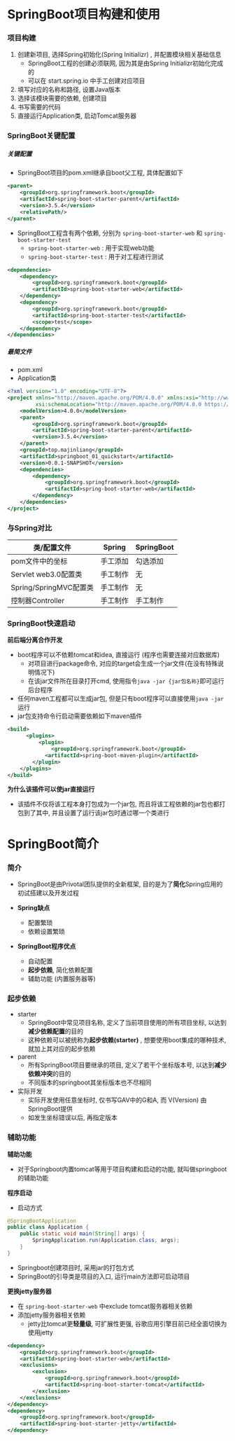 
# SpringBoot项目构建和使用

### 项目构建

1. 创建新项目, 选择Spring初始化(Spring Initializr) , 并配置模块相关基础信息
	 - SpringBoot工程的创建必须联网, 因为其是由Spring Initializr初始化完成的
	 - 可以在 start.spring.io 中手工创建对应项目
2. 填写对应的名称和路径, 设置Java版本
3. 选择该模块需要的依赖, 创建项目
4. 书写需要的代码
5. 直接运行Application类, 启动Tomcat服务器

### SpringBoot关键配置

##### 关键配置
- SpringBoot项目的pom.xml继承自boot父工程, 具体配置如下
```xml
<parent>  
    <groupId>org.springframework.boot</groupId>  
    <artifactId>spring-boot-starter-parent</artifactId>  
    <version>3.5.4</version>  
    <relativePath/>
</parent>
```
- SpringBoot工程含有两个依赖, 分别为 `spring-boot-starter-web` 和 `spring-boot-starter-test`
	- `spring-boot-starter-web` : 用于实现web功能
	- `spring-boot-starter-test` : 用于对工程进行测试
```xml
<dependencies>
    <dependency>
        <groupId>org.springframework.boot</groupId>
        <artifactId>spring-boot-starter-web</artifactId>
    </dependency>
    <dependency>
        <groupId>org.springframework.boot</groupId>
        <artifactId>spring-boot-starter-test</artifactId>
        <scope>test</scope>
    </dependency>
</dependencies>
```

##### 最简文件
- pom.xml
- Application类
```xml
<?xml version="1.0" encoding="UTF-8"?>
<project xmlns="http://maven.apache.org/POM/4.0.0" xmlns:xsi="http://www.w3.org/2001/XMLSchema-instance"
         xsi:schemaLocation="http://maven.apache.org/POM/4.0.0 https://maven.apache.org/xsd/maven-4.0.0.xsd">
    <modelVersion>4.0.0</modelVersion>
    <parent>
        <groupId>org.springframework.boot</groupId>
        <artifactId>spring-boot-starter-parent</artifactId>
        <version>3.5.4</version>
    </parent>
    <groupId>top.majinliang</groupId>
    <artifactId>springboot_01_quickstart</artifactId>
    <version>0.0.1-SNAPSHOT</version>
    <dependencies>
        <dependency>
            <groupId>org.springframework.boot</groupId>
            <artifactId>spring-boot-starter-web</artifactId>
        </dependency>
    </dependencies>
</project>
```


### 与Spring对比

| 类/配置文件            | Spring   | SpringBoot |
| ---------------------- | -------- | ---------- |
| pom文件中的坐标        | 手工添加 | 勾选添加   |
| Servlet web3.0配置类   | 手工制作 | 无         |
| Spring/SpringMVC配置类 | 手工制作 | 无         |
| 控制器Controller       | 手工制作 | 手工制作   |

### SpringBoot快速启动

**前后端分离合作开发**
- boot程序可以不依赖tomcat和idea, 直接运行 (程序也需要连接对应数据库)
	- 对项目进行package命令, 对应的target会生成一个jar文件(在没有特殊说明情况下)
	- 在该jar文件所在目录打开cmd, 使用指令`java -jar {jar包名称}`即可运行后台程序
- 任何maven工程都可以生成jar包, 但是只有boot程序可以直接使用`java -jar`运行
- jar包支持命令行启动需要依赖如下maven插件

```xml
<build>
	  <plugins>
    	  <plugin>
        	  <groupId>org.springframework.boot</groupId>
            <artifactId>spring-boot-maven-plugin</artifactId>
        </plugin>
    </plugins>
</build>
```

**为什么该插件可以使jar直接运行**
- 该插件不仅将该工程本身打包成为一个jar包, 而且将该工程依赖的jar包也都打包到了其中, 并且设置了运行该jar包时通过哪一个类进行

# SpringBoot简介

### 简介
- SpringBoot是由Privotal团队提供的全新框架, 目的是为了**简化**Spring应用的初试搭建以及开发过程

- **Spring缺点**
	- 配置繁琐
	- 依赖设置繁琐
- **SpringBoot程序优点**
	- 自动配置
	- **起步依赖**, 简化依赖配置
	- 辅助功能 (内置服务器等)

### 起步依赖
- starter
	- SpringBoot中常见项目名称, 定义了当前项目使用的所有项目坐标, 以达到**减少依赖配置**的目的
	- 这种依赖可以被统称为**起步依赖(starter)** , 想要使用boot集成的哪种技术, 就加上其对应的起步依赖
- parent
	- 所有SpringBoot项目要继承的项目, 定义了若干个坐标版本号, 以达到**减少依赖冲突**的目的
	- 不同版本的springboot其坐标版本也不尽相同
- 实际开发
	- 实际开发使用任意坐标时, 仅书写GAV中的G和A, 而 V(Version) 由SpringBoot提供
	- 如发生坐标错误以后, 再指定版本

### 辅助功能

**辅助功能**
- 对于Springboot内置tomcat等用于项目构建和启动的功能, 就叫做springboot的辅助功能

**程序启动**
- 启动方式
```java
@SpringBootApplication
public class Application {
    public static void main(String[] args) {
        SpringApplication.run(Application.class, args);
    }
}
```
- Springboot创建项目时, 采用jar的打包方式
- SpringBoot的引导类是项目的入口, 运行main方法即可启动项目

**更换jetty服务器**
- 在 ` spring-boot-starter-web ` 中exclude tomcat服务器相关依赖
- 添加jetty服务器相关依赖
	- jetty比tomcat更**轻量级**, 可扩展性更强, 谷歌应用引擎目前已经全面切换为使用jetty
```xml
<dependency>
    <groupId>org.springframework.boot</groupId>
    <artifactId>spring-boot-starter-web</artifactId>
    <exclusions>
        <exclusion>
            <groupId>org.springframework.boot</groupId>
            <artifactId>spring-boot-starter-tomcat</artifactId>
        </exclusion>
    </exclusions>
</dependency>
<dependency>
    <groupId>org.springframework.boot</groupId>
    <artifactId>spring-boot-starter-jetty</artifactId>
</dependency>
```
